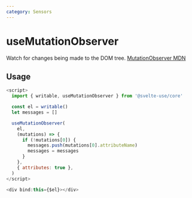 ```yaml
---
category: Sensors
---
```


# useMutationObserver

Watch for changes being made to the DOM tree. [MutationObserver MDN](https://developer.mozilla.org/en-US/docs/Web/API/MutationObserver)

## Usage

```js
<script>
  import { writable, useMutationObserver } from '@svelte-use/core'

  const el = writable()
  let messages = []

  useMutationObserver(
    el,
    (mutations) => {
      if (!mutations[0]) {
        messages.push(mutations[0].attributeName)
        messages = messages
      }
    },
    { attributes: true },
  )
</script>

<div bind:this={$el}></div>
```
